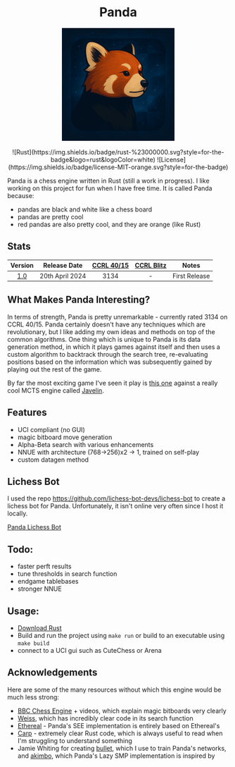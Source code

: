 <h1 align="center">Panda</h1>
<p align="center">
<img src="https://github.com/all-c-a-p-s/Panda/blob/main/panda_logo_small.png">
</p>

<div align="center">
![Rust](https://img.shields.io/badge/rust-%23000000.svg?style=for-the-badge&logo=rust&logoColor=white)
![License](https://img.shields.io/badge/license-MIT-orange.svg?style=for-the-badge)
</div>

Panda is a chess engine written in Rust (still a work in progress). I like working on this project for fun when I have free time. It is called Panda because:
- pandas are black and white like a chess board
- pandas are pretty cool
- red pandas are also pretty cool, and they are orange (like Rust)

## Stats
|                           Version                            |     Release Date    | [CCRL 40/15](https://www.computerchess.org.uk/ccrl/4040/) | [CCRL Blitz](https://computerchess.org.uk/ccrl/404/) | Notes |
| :-----------------------------------------------------------:|:-------------------:|:----:|:----:|:---------------------------:|
| [1.0](https://github.com/all-c-a-p-s/Panda/releases/tag/1.0) |  20th    April 2024 | 3134 |  -   |       First Release         |



## What Makes Panda Interesting?

In terms of strength, Panda is pretty unremarkable - currently rated 3134 on CCRL 40/15. Panda certainly doesn't have any techniques which are revolutionary, but I like adding my own ideas and methods on top of the common algorithms. One thing which is unique to Panda is its data generation method, in which it plays games against itself and then uses a custom algorithm to backtrack through the search tree, re-evaluating positions based on the information which was subsequently gained by playing out the rest of the game.

By far the most exciting game I've seen it play is [this one](https://www.chess.com/analysis/library/22UV4Zu2Bg) against a really cool MCTS engine called [Javelin](https://github.com/TomaszJaworski777/Javelin).

## Features
- UCI compliant (no GUI)
- magic bitboard move generation
- Alpha-Beta search with various enhancements
- NNUE with architecture (768->256)x2 -> 1, trained on self-play
- custom datagen method


## Lichess Bot

I used the repo https://github.com/lichess-bot-devs/lichess-bot to create a lichess bot for Panda. Unfortunately, it isn't online very often since I host it locally.

[Panda Lichess Bot](https://lichess.org/@/RedPandaBot)

## Todo:
- faster perft results
- tune thresholds in search function
- endgame tablebases
- stronger NNUE

## Usage:
- [Download Rust](https://www.rust-lang.org/)
- Build and run the project using ```make run``` or build to an executable using ```make build```
- connect to a UCI gui such as CuteChess or Arena

## Acknowledgements
Here are some of the many resources without which this engine would be much less strong:
- [BBC Chess Engine](https://github.com/maksimKorzh/bbc) + videos, which explain magic bitboards very clearly
- [Weiss](https://github.com/TerjeKir/weiss), which has incredibly clear code in its search function
- [Ethereal](https://github.com/AndyGrant/Ethereal) - Panda's SEE implementation is entirely based on Ethereal's
- [Carp](https://github.com/dede1751/carp) - extremely clear Rust code, which is always useful to read when I'm struggling to understand something
- Jamie Whiting for creating [bullet](https://github.com/jw1912/bullet/tree/main), which I use to train Panda's networks, and [akimbo](https://github.com/jw1912/akimbo/tree/main), which Panda's Lazy SMP implementation is inspired by
